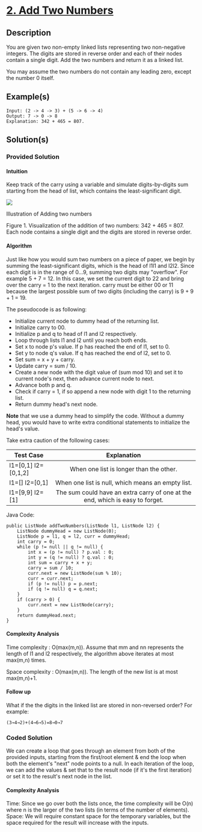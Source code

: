 # [2. Add Two Numbers](https://leetcode.com/problems/add-two-numbers/description/)

## Description

You are given two non-empty linked lists representing two non-negative integers. The digits are stored in reverse order and each of their nodes contain a single digit. Add the two numbers and return it as a linked list.

You may assume the two numbers do not contain any leading zero, except the number 0 itself.

## Example(s)

```
Input: (2 -> 4 -> 3) + (5 -> 6 -> 4)
Output: 7 -> 0 -> 8
Explanation: 342 + 465 = 807.
```

## Solution(s)

### Provided Solution
#### Intuition

Keep track of the carry using a variable and simulate digits-by-digits sum starting from the head of list, which contains the least-significant digit.

<img src="https://leetcode.com/problems/add-two-numbers/Figures/2_add_two_numbers.svg"></img>

Illustration of Adding two numbers

Figure 1. Visualization of the addition of two numbers: 342 + 465 = 807.
Each node contains a single digit and the digits are stored in reverse order.

#### Algorithm

Just like how you would sum two numbers on a piece of paper, we begin by summing the least-significant digits, which is the head of l1l1 and l2l2. Since each digit is in the range of 0...9, summing two digits may "overflow". For example 5 + 7 = 12. In this case, we set the current digit to 22 and bring over the carry = 1 to the next iteration. carry must be either 00 or 11 because the largest possible sum of two digits (including the carry) is 9 + 9 + 1 = 19.

The pseudocode is as following:

* Initialize current node to dummy head of the returning list.
* Initialize carry to 00.
* Initialize p and q to head of l1 and l2 respectively.
* Loop through lists l1 and l2 until you reach both ends.
* Set x to node p's value. If p has reached the end of l1, set to 0.
* Set y to node q's value. If q has reached the end of l2, set to 0.
* Set sum = x + y + carry.
* Update carry = sum / 10.
* Create a new node with the digit value of (sum mod 10) and set it to current node's next, then advance current node to next.
* Advance both p and q.
* Check if carry = 1, if so append a new node with digit 1 to the returning list.
* Return dummy head's next node.

<b>Note</b> that we use a dummy head to simplify the code. Without a dummy head, you would have to write extra conditional statements to initialize the head's value.

Take extra caution of the following cases:

| Test Case             | Explanation                                                                   |
| --------------------- |:-----------------------------------------------------------------------------:|
| l1=[0,1]   l2=[0,1,2] | When one list is longer than the other.                                       |
| l1=[]   l2=[0,1]      | When one list is null, which means an empty list.                             |
| l1=[9,9]   l2=[1]     | The sum could have an extra carry of one at the end, which is easy to forget. |

Java Code:

```
public ListNode addTwoNumbers(ListNode l1, ListNode l2) {
    ListNode dummyHead = new ListNode(0);
    ListNode p = l1, q = l2, curr = dummyHead;
    int carry = 0;
    while (p != null || q != null) {
        int x = (p != null) ? p.val : 0;
        int y = (q != null) ? q.val : 0;
        int sum = carry + x + y;
        carry = sum / 10;
        curr.next = new ListNode(sum % 10);
        curr = curr.next;
        if (p != null) p = p.next;
        if (q != null) q = q.next;
    }
    if (carry > 0) {
        curr.next = new ListNode(carry);
    }
    return dummyHead.next;
}
```

#### Complexity Analysis

Time complexity : O(max(m,n)). Assume that mm and nn represents the length of l1 and l2 respectively, the algorithm above iterates at most max(m,n) times.

Space complexity : O(max(m,n)). The length of the new list is at most max(m,n)+1.

#### Follow up

What if the the digits in the linked list are stored in non-reversed order? For example:

```
(3→4→2)+(4→6→5)=8→0→7
```

### Coded Solution

We can create a loop that goes through an element from both of the provided inputs, starting from the first/root element & end the loop when both the element's "next" node points to a null.
In each iteration of the loop, we can add the values & set that to the result node (if it's the first iteration) or set it to the result's next node in the list.

#### Complexity Analysis

Time: Since we go over both the lists once, the time complexity will be O(n) where n is the larger of the two lists (in terms of the number of elements).
Space: We will require constant space for the temporary variables, but the space required for the result will increase with the inputs.
